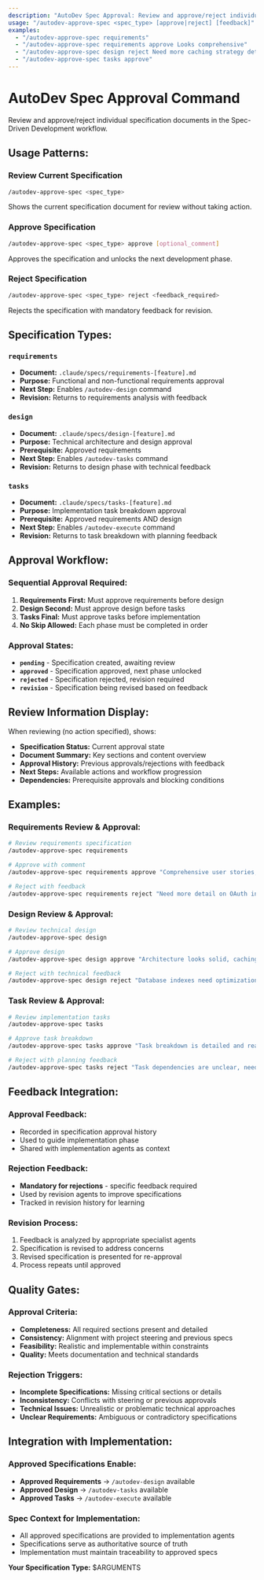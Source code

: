 ```yaml
---
description: "AutoDev Spec Approval: Review and approve/reject individual specification documents"
usage: "/autodev-approve-spec <spec_type> [approve|reject] [feedback]"
examples:
  - "/autodev-approve-spec requirements"
  - "/autodev-approve-spec requirements approve Looks comprehensive"
  - "/autodev-approve-spec design reject Need more caching strategy details"
  - "/autodev-approve-spec tasks approve"
---
```


# AutoDev Spec Approval Command

Review and approve/reject individual specification documents in the Spec-Driven Development workflow.

## Usage Patterns:

### Review Current Specification
```bash
/autodev-approve-spec <spec_type>
```
Shows the current specification document for review without taking action.

### Approve Specification
```bash
/autodev-approve-spec <spec_type> approve [optional_comment]
```
Approves the specification and unlocks the next development phase.

### Reject Specification  
```bash
/autodev-approve-spec <spec_type> reject <feedback_required>
```
Rejects the specification with mandatory feedback for revision.

## Specification Types:

### `requirements`
- **Document:** `.claude/specs/requirements-[feature].md`
- **Purpose:** Functional and non-functional requirements approval
- **Next Step:** Enables `/autodev-design` command
- **Revision:** Returns to requirements analysis with feedback

### `design` 
- **Document:** `.claude/specs/design-[feature].md`
- **Purpose:** Technical architecture and design approval
- **Prerequisite:** Approved requirements
- **Next Step:** Enables `/autodev-tasks` command
- **Revision:** Returns to design phase with technical feedback

### `tasks`
- **Document:** `.claude/specs/tasks-[feature].md` 
- **Purpose:** Implementation task breakdown approval
- **Prerequisite:** Approved requirements AND design
- **Next Step:** Enables `/autodev-execute` command
- **Revision:** Returns to task breakdown with planning feedback

## Approval Workflow:

### Sequential Approval Required:
1. **Requirements First:** Must approve requirements before design
2. **Design Second:** Must approve design before tasks
3. **Tasks Final:** Must approve tasks before implementation
4. **No Skip Allowed:** Each phase must be completed in order

### Approval States:
- **`pending`** - Specification created, awaiting review
- **`approved`** - Specification approved, next phase unlocked
- **`rejected`** - Specification rejected, revision required
- **`revision`** - Specification being revised based on feedback

## Review Information Display:

When reviewing (no action specified), shows:
- **Specification Status:** Current approval state
- **Document Summary:** Key sections and content overview
- **Approval History:** Previous approvals/rejections with feedback
- **Next Steps:** Available actions and workflow progression
- **Dependencies:** Prerequisite approvals and blocking conditions

## Examples:

### Requirements Review & Approval:
```bash
# Review requirements specification
/autodev-approve-spec requirements

# Approve with comment
/autodev-approve-spec requirements approve "Comprehensive user stories, ready for design"

# Reject with feedback
/autodev-approve-spec requirements reject "Need more detail on OAuth integration requirements"
```

### Design Review & Approval:
```bash
# Review technical design
/autodev-approve-spec design

# Approve design
/autodev-approve-spec design approve "Architecture looks solid, caching strategy is well planned"

# Reject with technical feedback  
/autodev-approve-spec design reject "Database indexes need optimization, API versioning strategy unclear"
```

### Task Review & Approval:
```bash
# Review implementation tasks
/autodev-approve-spec tasks

# Approve task breakdown
/autodev-approve-spec tasks approve "Task breakdown is detailed and realistic"

# Reject with planning feedback
/autodev-approve-spec tasks reject "Task dependencies are unclear, need better effort estimation"
```

## Feedback Integration:

### Approval Feedback:
- Recorded in specification approval history
- Used to guide implementation phase
- Shared with implementation agents as context

### Rejection Feedback:
- **Mandatory for rejections** - specific feedback required
- Used by revision agents to improve specifications
- Tracked in revision history for learning

### Revision Process:
1. Feedback is analyzed by appropriate specialist agents
2. Specification is revised to address concerns
3. Revised specification is presented for re-approval
4. Process repeats until approved

## Quality Gates:

### Approval Criteria:
- **Completeness:** All required sections present and detailed
- **Consistency:** Alignment with project steering and previous specs
- **Feasibility:** Realistic and implementable within constraints
- **Quality:** Meets documentation and technical standards

### Rejection Triggers:
- **Incomplete Specifications:** Missing critical sections or details
- **Inconsistency:** Conflicts with steering or previous approvals
- **Technical Issues:** Unrealistic or problematic technical approaches
- **Unclear Requirements:** Ambiguous or contradictory specifications

## Integration with Implementation:

### Approved Specifications Enable:
- **Approved Requirements** → `/autodev-design` available
- **Approved Design** → `/autodev-tasks` available  
- **Approved Tasks** → `/autodev-execute` available

### Spec Context for Implementation:
- All approved specifications are provided to implementation agents
- Specifications serve as authoritative source of truth
- Implementation must maintain traceability to approved specs

**Your Specification Type:** $ARGUMENTS